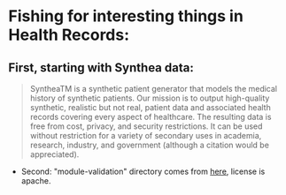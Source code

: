 # Fishing for interesting things in Health Records:

## First, starting with Synthea data:

> SyntheaTM is a synthetic patient generator that models the medical history of synthetic patients. Our mission is to output high-quality synthetic, realistic but not real, patient data and associated health records covering every aspect of healthcare. The resulting data is free from cost, privacy, and security restrictions. It can be used without restriction for a variety of secondary uses in academia, research, industry, and government (although a citation would be appreciated).

- Second: "module-validation" directory comes from [here](https://github.com/synthetichealth/module-validation), license is apache.